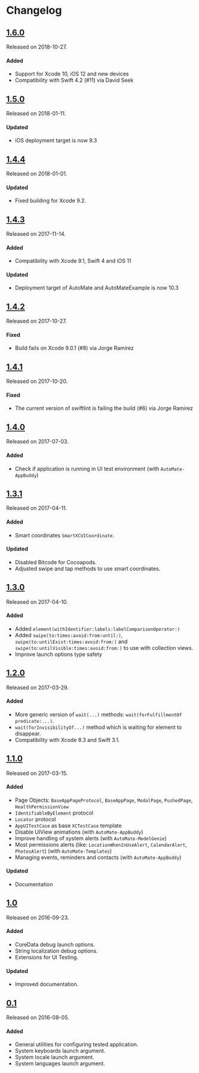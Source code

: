 # Changelog

## [1.6.0](https://github.com/PGSSoft/AutoMate/releases/tag/1.5.0)
Released on 2018-10-27.

#### Added
- Support for Xcode 10, iOS 12 and new devices
- Compatibility with Swift 4.2 (#11) via David Seek

## [1.5.0](https://github.com/PGSSoft/AutoMate/releases/tag/1.5.0)
Released on 2018-01-11.

#### Updated
- iOS deployment target is now 9.3

## [1.4.4](https://github.com/PGSSoft/AutoMate/releases/tag/1.4.4)
Released on 2018-01-01.

#### Updated
- Fixed building for Xcode 9.2.

## [1.4.3](https://github.com/PGSSoft/AutoMate/releases/tag/1.4.3)
Released on 2017-11-14.

#### Added
- Compatibility with Xcode 9.1, Swift 4 and iOS 11

#### Updated
- Deployment target of AutoMate and AutoMateExample is now 10.3

## [1.4.2](https://github.com/PGSSoft/AutoMate/releases/tag/1.4.2)
Released on 2017-10-27.

#### Fixed
- Build fails on Xcode 9.0.1 (#8) via Jorge Ramirez

## [1.4.1](https://github.com/PGSSoft/AutoMate/releases/tag/1.4.1)
Released on 2017-10-20.

#### Fixed
- The current version of swiftlint is failing the build (#6) via Jorge Ramirez

## [1.4.0](https://github.com/PGSSoft/AutoMate/releases/tag/1.4.0)
Released on 2017-07-03.

#### Added
- Check if application is running in UI test environment (with `AutoMate-AppBuddy`)

## [1.3.1](https://github.com/PGSSoft/AutoMate/releases/tag/1.3.1)
Released on 2017-04-11.

#### Added
- Smart coordinates `SmartXCUICoordinate`.

#### Updated
- Disabled Bitcode for Cocoapods.
- Adjusted swipe and tap methods to use smart coordinates.

## [1.3.0](https://github.com/PGSSoft/AutoMate/releases/tag/1.3.0)
Released on 2017-04-10.

#### Added
- Added `element(withIdentifier:labels:labelComparisonOperator:)`
- Added `swipe(to:times:avoid:from:until:)`, `swipe(to:untilExist:times:avoid:from:)` and `swipe(to:untilVisible:times:avoid:from:)` to use with collection views.
- Improve launch options type safety

## [1.2.0](https://github.com/PGSSoft/AutoMate/releases/tag/1.2.0)
Released on 2017-03-29.

#### Added
- More generic version of `wait(...)` methods: `wait(forFulfillmentOf predicate:...)`.
- `wait(forInvisibilityOf...)` method which is waiting for element to disappear.
- Compatibility with Xcode 8.3 and Swift 3.1.

## [1.1.0](https://github.com/PGSSoft/AutoMate/releases/tag/1.1.0)
Released on 2017-03-15.

#### Added
- Page Objects: `BaseAppPageProtocol`, `BaseAppPage`, `ModalPage`, `PushedPage`, `HealthPermissionView`
- `IdentifiableByElement` protocol
- `Locator` protocol
- `AppUITestCase` as base `XCTestCase` template
- Disable UIView animations (with `AutoMate-AppBuddy`)
- Improve handling of system alerts (with `AutoMate-ModelGenie`)
- Most permissions alerts (like: `LocationWhenInUseAlert`, `CalendarAlert`, `PhotosAlert`) (with `AutoMate-Templates`)
- Managing events, reminders and contacts (with `AutoMate-AppBuddy`)

#### Updated
- Documentation

## [1.0](https://github.com/PGSSoft/AutoMate/releases/tag/1.0)
Released on 2016-09-23.

#### Added
- CoreData debug launch options.
- String localization debug options.
- Extensions for UI Testing.

#### Updated
- Improved documentation.

## [0.1](https://github.com/PGSSoft/AutoMate/releases/tag/0.1)
Released on 2016-08-05.

#### Added
- General utilities for configuring tested application.
- System keyboards launch argument.
- System locale launch argument.
- System languages launch argument.
